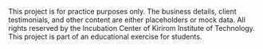 This project is for practice purposes only. The business details, client
testimonials, and other content are either placeholders or mock data.
All rights reserved by the Incubation Center of Kirirom Institute of
Technology. This project is part of an educational exercise for students.
